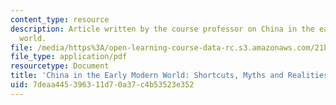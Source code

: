 ```yaml
---
content_type: resource
description: Article written by the course professor on China in the early modern
  world.
file: /media/https%3A/open-learning-course-data-rc.s3.amazonaws.com/21h-504-east-asia-in-the-world-spring-2003/7deaa445396311d70a37c4b53523e352_china_emod.pdf
file_type: application/pdf
resourcetype: Document
title: 'China in the Early Modern World: Shortcuts, Myths and Realities'
uid: 7deaa445-3963-11d7-0a37-c4b53523e352
---
```

